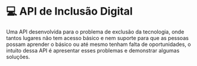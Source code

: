 <h1>💻 API de Inclusão Digital</h1>

Uma API desenvolvida para o problema de exclusão da tecnologia, onde tantos lugares não tem acesso básico e nem suporte
para que as pessoas possam aprender o básico ou até mesmo tenham falta de oportunidades, o intuito dessa API é apresentar esses problemas e demonstrar algumas soluções.


